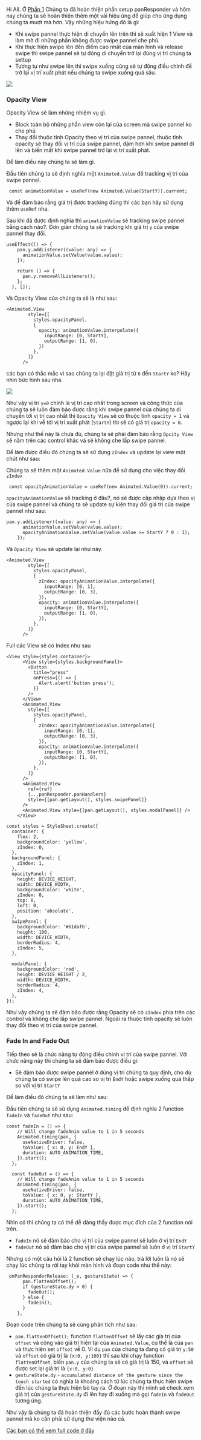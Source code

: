 Hi All.
Ở [Phần 1](https://viblo.asia/p/react-native-dung-base-app-react-native-swipe-panel-with-panresponder-p1-QpmleNBm5rd) Chúng ta đã hoàn thiện phần setup panResponder và hôm nay chúng ta sẽ hoàn thiện thêm một vài hiệu ứng để giúp cho ứng dụng chúng ta mượt mà hơn. Vậy những hiệu hứng đó là gì:

- Khi swipe pannel thực hiện di chuyển lên trên thì sẽ xuất hiện 1 View và làm mờ đi những phần không được swipe pannel che phủ.
- Khi thực hiện swipe lên đến điểm cao nhất của màn hình và release swipe thì swipe pannel sẽ tự động di chuyển trở lại đúng vị trí chúng ta settup
- Tương tự như swipe lên thì swipe xuống cũng sẽ tự động điều chỉnh để trở lại vị trí xuất phát nếu chúng ta swipe xuống quá sâu.

![](https://images.viblo.asia/20704d82-aed6-4261-a696-7b8625ca7d87.gif)

### Opacity View

Opacity View sẽ làm những nhiệm vụ gì.
 - Block toàn bộ những phần view còn lại của screen mà swipe pannel ko che phủ
 - Thay đổi thuộc tính Opacity theo vị trí của swipe pannel, thuộc tính opacity sẽ thay đổi vị trí của swipe pannel, đậm hơn khi swipe pannel đi lên và biến mất khi swipe pannel trở lại vị trí xuất phát.

Để làm điều này chúng ta sẽ làm gì.

Đầu tiên chúng ta sẽ định nghĩa một `Animated.Value` để tracking vị trí của swipe pannel.

```TS
 const animationValue = useRef(new Animated.Value(StartY)).current;
```

Và để đảm bảo rằng giá trị được tracking đúng thì các bạn hãy sử dụng thêm `useRef` nha.

Sau khi đã được định nghĩa thì `animationValue` sẽ tracking swipe pannel bằng cách nào?. Đơn giản chúng ta sẽ tracking khi giá trị `y` của swipe pannel thay đổi.

```TS
useEffect(() => {
    pan.y.addListener((value: any) => {
      animationValue.setValue(value.value);
    });

    return () => {
      pan.y.removeAllListeners();
    };
  }, []);
```

Và Opacity View của chúng ta sẽ là như sau:

```TS
<Animated.View
        style={[
          styles.opacityPanel,
          {
            opacity: animationValue.interpolate({
              inputRange: [0, StartY],
              outputRange: [1, 0],
            })
          },
        ]}
      />
```

các bạn có thắc mắc vì sao chúng ta lại đặt giá trị từ `0` đến `StartY` ko?
Hãy nhìn bức hình sau nha.

![](https://images.viblo.asia/27ae27f1-9cfd-4c57-9d74-9f1bdd2c357b.jpeg)

Như vậy vị trí `y=0` chính là vị trí cao nhất trong screen và công thức của chúng ta sẽ luôn đảm bảo được rằng khi swipe pannel của chúng ta di chuyển tới vị trí cao nhất thì `Opacity View` sẽ có thuộc tính `opacity = 1` và ngược lại khi về tới vị trí xuất phát (`StartY`) thì sẽ có giá trị `opacity = 0`.

Nhưng như thế này là chưa đủ, chúng ta sẽ phải đảm bảo rằng `Opcity View` sẽ nằm trên các control khác và sẽ không che lấp swipe pannel.

Để làm được điều đó chúng ta sẽ sử dụng `zIndex` và update lại view một chút như sau:

Chúng ta sẽ thêm một `Animated.Value` nữa để sử dụng cho việc thay đổi `zIndex`

```TS
 const opacityAnimationValue = useRef(new Animated.Value(0)).current;
```

`opacityAnimationValue` sẽ tracking ở đâu?, nó sẽ được cập nhập dựa theo vị của swipe pannel và chúng ta sẽ update sự kiện thay đổi giá trị của swipe pannel như sau:

```TS
pan.y.addListener((value: any) => {
      animationValue.setValue(value.value);
      opacityAnimationValue.setValue(value.value >= StartY ? 0 : 1);
    });
```

Và `Opacity View` sẽ update lại như này.

```TS
<Animated.View
        style={[
          styles.opacityPanel,
          {
            zIndex: opacityAnimationValue.interpolate({
              inputRange: [0, 1],
              outputRange: [0, 3],
            }),
            opacity: animationValue.interpolate({
              inputRange: [0, StartY],
              outputRange: [1, 0],
            }),
          },
        ]}
      />
```


Full các View sẽ có Index như sau

```TS
<View style={styles.container}>
      <View style={styles.backgroundPanel}>
        <Button
          title="press"
          onPress={() => {
            Alert.alert('button press');
          }}
        />
      </View>
      <Animated.View
        style={[
          styles.opacityPanel,
          {
            zIndex: opacityAnimationValue.interpolate({
              inputRange: [0, 1],
              outputRange: [0, 3],
            }),
            opacity: animationValue.interpolate({
              inputRange: [0, StartY],
              outputRange: [1, 0],
            }),
          },
        ]}
      />
      <Animated.View
        ref={ref}
        {...panResponder.panHandlers}
        style={[pan.getLayout(), styles.swipePanel]}
      />
      <Animated.View style={[pan.getLayout(), styles.modalPanel]} />
    </View>
    
const styles = StyleSheet.create({
  container: {
    flex: 2,
    backgroundColor: 'yellow',
    zIndex: 0,
  },
  backgroundPanel: {
    zIndex: 1,
  },
  opacityPanel: {
    height: DEVICE_HEIGHT,
    width: DEVICE_WIDTH,
    backgroundColor: 'white',
    zIndex: 0,
    top: 0,
    left: 0,
    position: 'absolute',
  },
  swipePanel: {
    backgroundColor: '#61dafb',
    height: 100,
    width: DEVICE_WIDTH,
    borderRadius: 4,
    zIndex: 5,
  },

  modalPanel: {
    backgroundColor: 'red',
    height: DEVICE_HEIGHT / 2,
    width: DEVICE_WIDTH,
    borderRadius: 4,
    zIndex: 4,
  },
});
```

Như vậy chúng ta sẽ đảm bảo được rằng Opacity sẽ có `zIndex` phía trên các control và không che lấp swipe pannel. Ngoài ra thuộc tính opacity sẽ luôn thay đổi theo vị trí của swipe pannel.

### Fade In and Fade Out

Tiếp theo sẽ là chức năng tự động điều chỉnh vị trí của swipe pannel. Với chức năng này thì chúng ta sẽ đảm bảo được điều gì:

 - Sẽ đảm bảo được swipe pannel ở đúng vị trí chúng ta quy định, cho dù chúng ta có swipe lên quá cao so  vị trí `EndY` hoặc swipe xuống quá thấp so với vị trí `StartY`

Để làm điều đó chúng ta sẽ làm như sau:

Đầu tiên chúng ta sẽ sử dụng `Animated.timing` để định nghĩa 2 function `fadeIn` và `fadeOut` như sau:

```TS
const fadeIn = () => {
    // Will change fadeAnim value to 1 in 5 seconds
    Animated.timing(pan, {
      useNativeDriver: false,
      toValue: { x: 0, y: EndY },
      duration: AUTO_ANIMATION_TIME,
    }).start();
  };

  const fadeOut = () => {
    // Will change fadeAnim value to 1 in 5 seconds
    Animated.timing(pan, {
      useNativeDriver: false,
      toValue: { x: 0, y: StartY },
      duration: AUTO_ANIMATION_TIME,
    }).start();
  };
```

Nhìn có thì chúng ta có thể dễ dàng thấy được mục đích của 2 function nói trên.
 - `fadeIn` nó sẽ đảm bảo cho vị trí của swipe pannel sẽ luôn ở vị trí  `EndY`
 - `fadeOut` nó sẽ đảm bảo cho vị trí của swipe pannel sẽ luôn ở vị trí  `StartY`

Nhưng có một câu hỏi là 2 function sẽ chạy lúc nào, trả lời luôn là nó sẽ chạy lúc chúng ta rời tay khỏi màn hình và đoạn code như thế này:

```TS
 onPanResponderRelease: (_e, gestureState) => {
      pan.flattenOffset();
      if (gestureState.dy > 0) {
        fadeOut();
      } else {
        fadeIn();
      }
    },
```

Đoạn code trên chúng ta sẽ cùng phân tích như sau:
 - `pan.flattenOffset();`  function `flattenOffset` sẽ lấy các gía trị của `offset` và cộng vào giá trị hiện tại của `Animated.Value`, cụ thể là của `pan` và thực hiện set `offset` về 0. Ví dụ `pan` của chúng ta đang có giá trị `y:50` và `offset` có giá trị là `{x:0, y:100}` thì sau khi chạy function  `flattenOffset`, biến `pan.y` của chúng ta sẽ có giá trị là 150, và `offset` sẽ được set lại giá trị là `{x:0, y:0}`
 - `gestureState.dy` - `accumulated distance of the gesture since the touch started` có nghĩa là khoảng cách từ lúc chúng ta thực hiện swipe đến lúc chúng ta thực hiện bỏ tay ra. Ở đoạn này thì mình sẽ check xem giá trị của `gestureState.dy` đi lên hay đi xuống mà gọi `fadeIn` và `fadeOut` tương ứng.

Như vậy là chúng ta đã hoàn thiện đầy đủ các bước hoàn thành swipe pannel mà ko cần phải sử dụng thư viện nào cả.

[Các bạn có thể xem full code ở đây](https://github.com/dattx-0602/ReactNativeSample/blob/master/src/screens/SwipeSample/SwipeSample.tsx)